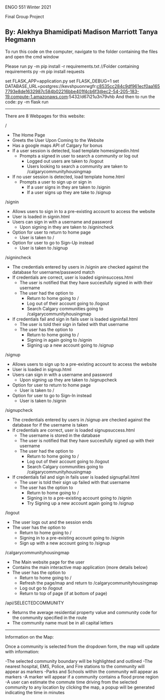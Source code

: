 ENGO 551
Winter 2021

Final Group Project

By:
Alekhya Bhamidipati
Madison Marriott
Tanya Hegmann
-----------------------------------------------------------------
To run this code on the computer, navigate to the folder containing the files and open the cmd window

Please run 
py -m pip install -r requirements.txt //Folder containing requirements
py -m pip install requests

set FLASK_APP=application.py
set FLASK_DEBUG=1
set DATABASE_URL=postgres://kevshpuonrwgfr:c8535cc284c9df961ecf0aa1657793e8de1632987c584b02216bbe401f4cb6f3@ec2-54-205-183-19.compute-1.amazonaws.com:5432/d67i21u3n79vhb
And then to run the code: 
py -m flask run

-----------------------------------------------------------------
There are 8 Webpages for this website:

/ 
- The Home Page
- Greets the User Upon Coming to the Website
- Has a google maps API of Calgary for bonus
- If a user session is detected, load template homesignedin.html 
	- Prompts a signed in user to search a community or log out
		- Logged out users are taken to /logout
		- Users looking to search a community are taken to /calgarycommunityhousingmap
- If no user session is detected, load template home.html
	- Prompts a user to sign up or sign in  
		- If a user signs in they are taken to /signin
		- If a user signs up they are take to /signup


/signin
- Allows users to sign in to a pre-existing account to access the website
- User is loaded in signin.html
- Users can sign in with a username and password
	- Upon signing in they are taken to /signincheck
- Option for user to return to home page
	- User is taken to /
- Option for user to go to Sign-Up instead
	- User is taken to /signup


/signincheck
- The credentials entered by users in /signin are checked against the database for username/password match
- If credentials are correct, user is loaded signinsuccess.html
	- The user is notified that they have succesfully signed in with their username
	- The user had the option to
		- Return to home going to / 
		- Log out of their account going to /logout
		- Search Calgary communities going to /calgarycommunityhousingmap
- If credentials fail and sign in fails user is loaded signinfail.html
	- The user is told their sign in failed with that username
	- The user has the option to
		- Return to home going to / 
		- Signing in again going to /signin
		- Signing up a new account going to /signup


/signup
- Allows users to sign up to a pre-existing account to access the website
- User is loaded in signup.html
- Users can sign in with a username and password
	- Upon signing up they are taken to /signupcheck
- Option for user to return to home page
	- User is taken to /
- Option for user to go to Sign-In instead
	- User is taken to /signin


/signupcheck
- The credentials entered by users in /signup are checked against the database for if the username is taken
- If credentials are correct, user is loaded signupsuccess.html
	- The username is stored in the database
	- The user is notified that they have succesfully signed up with their username
	- The user had the option to
		- Return to home going to / 
		- Log out of their account going to /logout
		- Search Calgary communities going to /calgarycommunityhousingmap
- If credentials fail and sign in fails user is loaded signupfail.html
	- The user is told their sign up failed with that username
	- The user has the option to
		- Return to home going to / 
		- Signing in to a pre-existing account going to /signin
		- Try Signing up a new account again going to /signup


/logout
- The user logs out and the session ends
- The user has the option to 
	- Return to home going to / 
	- Signing in to a pre-existing account going to /signin
	- Sign up with a new account going to /signup


/calgarycommunityhousingmap
- The Main website page for the user
- Contains the main interactive map application (more details below)
- The user has the option to 
	- Return to home going to / 
	- Refresh the page/map and return to /calgarycommunityhousingmap
	- Log out go to /logout
	- Return to top of page (if at bottom of page)



/api/SELECTEDCOMMUNITY
- Returns the average residential property value and community code for the community specified in the route
- The community name must be in all capital letters


-----------------------------------------------------------------
Information on the Map:

Once a community is selected from the dropdown form, the map will update with information:

-The selected community boundary will be highlighted and outlined
-The nearest hospital, EMS, Police, and Fire stations to the community will appear as markers
-Parks and Schools within the community will appear as markers
-A marker will appear if a community contains a flood prone region
-A user can estimate the commute time driving from the selected community to any location by clicking the map, a popup will be generated indicating the time in minutes







